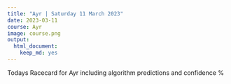 ```yaml
---
title: "Ayr | Saturday 11 March 2023"
date: 2023-03-11 
course: Ayr
image: course.png
output:
  html_document:
    keep_md: yes
---
```





Todays Racecard for Ayr including algorithm predictions and confidence %






